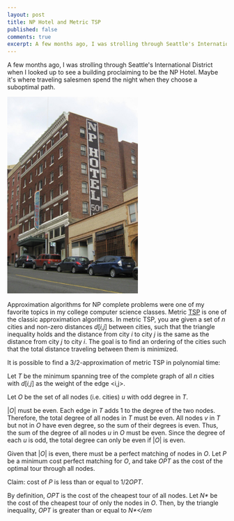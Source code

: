 ```yaml
---
layout: post
title: NP Hotel and Metric TSP
published: false
comments: true
excerpt: A few months ago, I was strolling through Seattle's International District when I looked up to see a building proclaiming to be the NP Hotel. Maybe it's where traveling salesmen spend the night when they choose a suboptimal path.
---
```


A few months ago, I was strolling through Seattle's International 
District when I looked up to see a building proclaiming to be the 
NP Hotel. Maybe it's where traveling salesmen spend the night 
when they choose a suboptimal path.

<img class="scale-with-grid" src="/images/NP_hotel.jpg" width=300px>

Approximation algorithms for NP complete problems were one of 
my favorite topics in my college computer science classes. Metric 
<a href="http://en.wikipedia.org/wiki/Travelling_salesman_problem">TSP</a> 
is one of the classic approximation algorithms. In metric TSP, you are
given a set of <em>n</em> cities and non-zero distances <em>d</em>[<em>i,j</sub></em>]
between cities, such that the triangle inequality holds and the distance 
from city <em>i</em> to city <em>j</em> is the same as the distance from
city <em>j</em> to city <em>i</em>. The goal is to find an ordering of the 
cities such that the total distance traveling between them is minimized.

It is possible to find a 3/2-approximation of metric TSP in polynomial time:

Let <em>T</em> be the minimum spanning tree of the complete graph of all <em>n</em>
cities with <em>d</em>[<em>i,j</em>] as the weight of the edge <i,j>.

Let <em>O</em> be the set of all nodes (i.e. cities) <em>u</em> with odd degree in <em>T</em>.

|<em>O</em>| must be even. Each edge in <em>T</em> adds 1 to the degree of the 
two nodes. Therefore, the total degree of all nodes in <em>T</em> must 
be even. All nodes <em>v</em> in <em>T</em> but not in <em>O</em> have even 
degree, so the sum of their degrees is even. Thus, the sum of the degree 
of all nodes <em>u</em> in <em>O</em> must be even. Since the degree of each 
<em>u</em> is odd, the total degree can only be even if |<em>O</em>| is even.

Given that |<em>O</em>| is even, there must be a perfect matching of nodes in
<em>O</em>. Let <em>P</em> be a minimum cost perfect matching for <em>O</em>, and
take <em>OPT</em> as the cost of the optimal tour through all nodes.

Claim: cost of <em>P</em> is less than or equal to 1/2<em>OPT</em>.

By definition, <em>OPT</em> is the cost of the cheapest tour of all nodes. 
Let <em>N*</em> be the cost of the cheapest tour of only the nodes in <em>O</em>.
Then, by the triangle inequality, <em>OPT</em> is greater than or equal to <em>N*</em